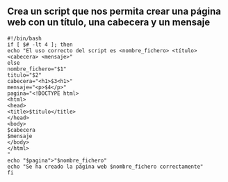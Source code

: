 ## Crea un script que nos permita crear una página web con un título, una cabecera y un mensaje

    #!/bin/bash
    if [ $# -lt 4 ]; then
    echo "El uso correcto del script es <nombre_fichero> <título> <cabecera> <mensaje>"
    else
    nombre_fichero="$1"
    titulo="$2"
    cabecera="<h1>$3<h1>"
    mensaje="<p>$4</p>"
    pagina="<!DOCTYPE html>
    <html>
    <head>
    <title>$titulo</title>
    </head>
    <body>
    $cabecera
    $mensaje
    </body>
    </html>
    "
    echo "$pagina">"$nombre_fichero"
    echo "Se ha creado la página web $nombre_fichero correctamente"
    fi
